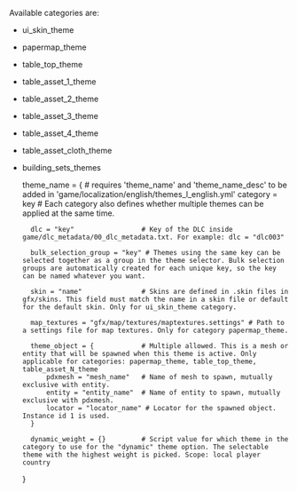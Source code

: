 Available categories are:

- ui_skin_theme
- papermap_theme
- table_top_theme
- table_asset_1_theme
- table_asset_2_theme
- table_asset_3_theme
- table_asset_4_theme
- table_asset_cloth_theme
- building_sets_themes


	theme_name = {					# requires 'theme_name' and 'theme_name_desc' to be added in 'game/localization/english/themes_l_english.yml'
		category = key				# Each category also defines whether multiple themes can be applied at the same time.

		dlc = "key"					# Key of the DLC inside game/dlc_metadata/00_dlc_metadata.txt. For example: dlc = "dlc003"

		bulk_selection_group = "key" # Themes using the same key can be selected together as a group in the theme selector. Bulk selection groups are automatically created for each unique key, so the key can be named whatever you want.

		skin = "name"				# Skins are defined in .skin files in gfx/skins. This field must match the name in a skin file or default for the default skin. Only for ui_skin_theme category.

		map_textures = "gfx/map/textures/maptextures.settings" # Path to a settings file for map textures. Only for category papermap_theme.

		theme_object = {			# Multiple allowed. This is a mesh or entity that will be spawned when this theme is active. Only applicable for categories: papermap_theme, table_top_theme, table_asset_N_theme
			pdxmesh = "mesh_name"	# Name of mesh to spawn, mutually exclusive with entity.
			entity = "entity_name"	# Name of entity to spawn, mutually exclusive with pdxmesh.
			locator = "locator_name" # Locator for the spawned object. Instance id 1 is used.
		}

		dynamic_weight = {}			# Script value for which theme in the category to use for the "dynamic" theme option. The selectable theme with the highest weight is picked. Scope: local player country
	}
